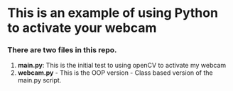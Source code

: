 # This is an example of using Python to activate your webcam

### There are two files in this repo.
1. **main.py**:
    This is the initial test to using openCV to activate my webcam
2. **webcam.py** - This is the OOP version - Class based version of the main.py script.
